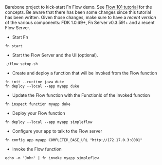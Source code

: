Barebone project to kick-start Fn Flow demo. See [Flow 101 tutorial](https://github.com/fnproject/tutorials/tree/master/Flow101) for the concepts. Be aware that there has been some changes since this tutorial has been written. Given those changes, make sure to have a *recent version* of the various components: FDK 1.0.69+, Fn Server v0.3.591+ and a recent Flow Server.


* Start Fn
 
```fn start```   

* Start the Flow Server and the UI (optional).

```./flow_setup.sh``` 

* Create and deploy a function that will be invoked from the Flow function

```
fn init --runtime java duke
fn deploy --local --app myapp duke
``` 

* Update the Flow function with the FunctionId of the invoked function

```
fn inspect function myapp duke
```

* Deploy your Flow function

```fn deploy --local --app myapp simpleflow``` 

* Configure your app to talk to the Flow server

```fn config app myapp COMPLETER_BASE_URL "http://172.17.0.3:8081"```


* Invoke the Flow function

```echo -n "John" | fn invoke myapp simpleflow```
